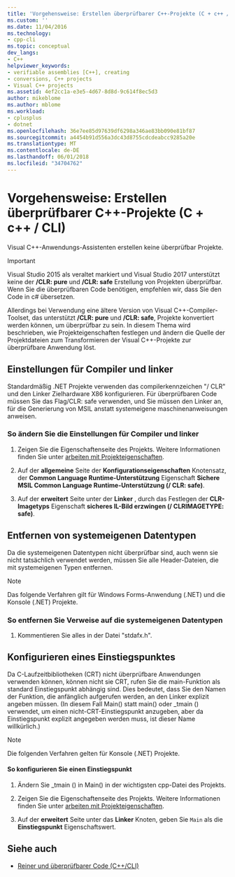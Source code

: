 ```yaml
---
title: 'Vorgehensweise: Erstellen überprüfbarer C++-Projekte (C + c++ / CLI) | Microsoft Docs'
ms.custom: ''
ms.date: 11/04/2016
ms.technology:
- cpp-cli
ms.topic: conceptual
dev_langs:
- C++
helpviewer_keywords:
- verifiable assemblies [C++], creating
- conversions, C++ projects
- Visual C++ projects
ms.assetid: 4ef2cc1a-e3e5-4d67-8d8d-9c614f8ec5d3
author: mikeblome
ms.author: mblome
ms.workload:
- cplusplus
- dotnet
ms.openlocfilehash: 36e7ee85d97639df6298a346ae83bb090e81bf87
ms.sourcegitcommit: a4454b91d556a3dc43d8755cdcdeabcc9285a20e
ms.translationtype: MT
ms.contentlocale: de-DE
ms.lasthandoff: 06/01/2018
ms.locfileid: "34704762"
---
```

# <a name="how-to-create-verifiable-c-projects-ccli"></a>Vorgehensweise: Erstellen überprüfbarer C++-Projekte (C + c++ / CLI)

Visual C++-Anwendungs-Assistenten erstellen keine überprüfbar Projekte.

> [!IMPORTANT]
> Visual Studio 2015 als veraltet markiert und Visual Studio 2017 unterstützt keine der **/CLR: pure** und **/CLR: safe** Erstellung von Projekten überprüfbar. Wenn Sie die überprüfbaren Code benötigen, empfehlen wir, dass Sie den Code in c# übersetzen.

Allerdings bei Verwendung eine ältere Version von Visual C++-Compiler-Toolset, das unterstützt **/CLR: pure** und **/CLR: safe**, Projekte konvertiert werden können, um überprüfbar zu sein. In diesem Thema wird beschrieben, wie Projekteigenschaften festlegen und ändern die Quelle der Projektdateien zum Transformieren der Visual C++-Projekte zur überprüfbare Anwendung löst.

## <a name="compiler-and-linker-settings"></a>Einstellungen für Compiler und linker

 Standardmäßig .NET Projekte verwenden das compilerkennzeichen "/ CLR" und den Linker Zielhardware X86 konfigurieren. Für überprüfbaren Code müssen Sie das Flag/CLR: safe verwenden, und Sie müssen den Linker an, für die Generierung von MSIL anstatt systemeigene maschinenanweisungen anweisen.

### <a name="to-change-the-compiler-and-linker-settings"></a>So ändern Sie die Einstellungen für Compiler und linker

1. Zeigen Sie die Eigenschaftenseite des Projekts. Weitere Informationen finden Sie unter [arbeiten mit Projekteigenschaften](../ide/working-with-project-properties.md).

1. Auf der **allgemeine** Seite der **Konfigurationseigenschaften** Knotensatz, der **Common Language Runtime-Unterstützung** Eigenschaft **Sichere MSIL Common Language Runtime-Unterstützung (/ CLR: safe)**.

1. Auf der **erweitert** Seite unter der **Linker** , durch das Festlegen der **CLR-Imagetyps** Eigenschaft **sicheres IL-Bild erzwingen (/ CLRIMAGETYPE: safe)**.

## <a name="removing-native-data-types"></a>Entfernen von systemeigenen Datentypen

Da die systemeigenen Datentypen nicht überprüfbar sind, auch wenn sie nicht tatsächlich verwendet werden, müssen Sie alle Header-Dateien, die mit systemeigenen Typen entfernen.

> [!NOTE]
> Das folgende Verfahren gilt für Windows Forms-Anwendung (.NET) und die Konsole (.NET) Projekte.

### <a name="to-remove-references-to-native-data-types"></a>So entfernen Sie Verweise auf die systemeigenen Datentypen

1. Kommentieren Sie alles in der Datei "stdafx.h".

## <a name="configuring-an-entry-point"></a>Konfigurieren eines Einstiegspunktes

Da C-Laufzeitbibliotheken (CRT) nicht überprüfbare Anwendungen verwenden können, können nicht sie CRT, rufen Sie die main-Funktion als standard Einstiegspunkt abhängig sind. Dies bedeutet, dass Sie den Namen der Funktion, die anfänglich aufgerufen werden, an den Linker explizit angeben müssen. (In diesem Fall Main() statt main() oder _tmain () verwendet, um einen nicht-CRT-Einstiegspunkt anzugeben, aber da Einstiegspunkt explizit angegeben werden muss, ist dieser Name willkürlich.)

> [!NOTE]
> Die folgenden Verfahren gelten für Konsole (.NET) Projekte.

#### <a name="to-configure-an-entry-point"></a>So konfigurieren Sie einen Einstiegspunkt

1. Ändern Sie _tmain () in Main() in der wichtigsten cpp-Datei des Projekts.

1. Zeigen Sie die Eigenschaftenseite des Projekts. Weitere Informationen finden Sie unter [arbeiten mit Projekteigenschaften](../ide/working-with-project-properties.md).

1. Auf der **erweitert** Seite unter das **Linker** Knoten, geben Sie `Main` als die **Einstiegspunkt** Eigenschaftswert.

## <a name="see-also"></a>Siehe auch

- [Reiner und überprüfbarer Code (C++/CLI)](../dotnet/pure-and-verifiable-code-cpp-cli.md)
